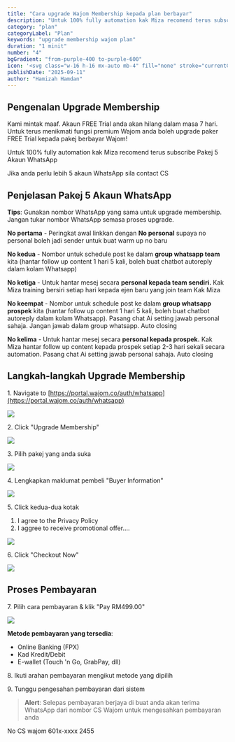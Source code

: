 ```yaml
---
title: "Cara upgrade Wajom Membership kepada plan berbayar"
description: "Untuk 100% fully automation kak Miza recomend terus subscribe Pakej 5 Akaun WhatsApp"
category: "plan"
categoryLabel: "Plan"
keywords: "upgrade membership wajom plan"
duration: "1 minit"
number: "4"
bgGradient: "from-purple-400 to-purple-600"
icon: '<svg class="w-16 h-16 mx-auto mb-4" fill="none" stroke="currentColor" viewBox="0 0 24 24"><path stroke-linecap="round" stroke-linejoin="round" stroke-width="2" d="M5 3l14 9-14 9V3z"></path></svg>'
publishDate: "2025-09-11"
author: "Hamizah Hamdan"
---
```


## Pengenalan Upgrade Membership

Kami mintak maaf. Akaun FREE Trial anda akan hilang dalam masa 7 hari. Untuk terus menikmati fungsi premium Wajom anda boleh upgrade paker FREE Trial kepada pakej berbayar Wajom!

Untuk 100% fully automation kak Miza recomend terus subscribe Pakej 5 Akaun WhatsApp

Jika anda perlu lebih 5 akaun WhatsApp sila contact CS

## Penjelasan Pakej 5 Akaun WhatsApp

**Tips**: Gunakan nombor WhatsApp yang sama untuk upgrade membership. Jangan tukar nombor WhatsApp semasa proses upgrade.

**No pertama** - Peringkat awal linkkan dengan **No personal** supaya no personal boleh jadi sender untuk buat warm up no baru

**No kedua** - Nombor untuk schedule post ke dalam **group whatsapp team** kita (hantar follow up content 1 hari 5 kali, boleh buat chatbot autoreply dalam kolam Whatsapp)

**No ketiga** - Untuk hantar mesej secara **personal kepada team sendiri.** Kak Miza training bersiri setiap hari kepada ejen baru yang join team Kak Miza

**No keempat** - Nombor untuk schedule post ke dalam **group whatsapp prospek** kita (hantar follow up content 1 hari 5 kali, boleh buat chatbot autoreply dalam kolam Whatsapp). Pasang chat Ai setting jawab personal sahaja. Jangan jawab dalam group whatsapp. Auto closing

**No kelima** - Untuk hantar mesej secara **personal kepada prospek.** Kak Miza hantar follow up content kepada prospek setiap 2-3 hari sekali secara automation. Pasang chat Ai setting jawab personal sahaja. Auto closing

## Langkah-langkah Upgrade Membership


1\. Navigate to [https://portal.wajom.co/auth/whatsapp](https://portal.wajom.co/auth/whatsapp)

![](https://ajeuwbhvhr.cloudimg.io/https://colony-recorder.s3.amazonaws.com/files/2025-09-10/5026325e-382d-4902-8f03-3ec28f8d6332/user_cropped_screenshot.webp?tl_px=0,0&br_px=1352,947&force_format=jpeg&q=100&width=1120.0)


2\. Click "Upgrade Membership"

![](https://ajeuwbhvhr.cloudimg.io/https://colony-recorder.s3.amazonaws.com/files/2025-09-10/346832cb-7f89-49a3-b472-3e85012637bc/user_cropped_screenshot.webp?tl_px=0,0&br_px=1352,947&force_format=jpeg&q=100&width=1120.0&wat=1&wat_opacity=1&wat_gravity=northwest&wat_url=https://colony-recorder.s3.amazonaws.com/images/watermarks/FB923C_standard.png&wat_pad=948,387)


3\. Pilih pakej yang anda suka

![](https://ajeuwbhvhr.cloudimg.io/https://colony-recorder.s3.amazonaws.com/files/2025-09-10/35e18090-3e6b-498e-862a-96ae3d593c91/user_cropped_screenshot.webp?tl_px=0,0&br_px=1352,947&force_format=jpeg&q=100&width=1120.0&wat=1&wat_opacity=1&wat_gravity=northwest&wat_url=https://colony-recorder.s3.amazonaws.com/images/watermarks/FB923C_standard.png&wat_pad=560,492)


4\. Lengkapkan maklumat pembeli "Buyer Information"

![](https://ajeuwbhvhr.cloudimg.io/https://colony-recorder.s3.amazonaws.com/files/2025-09-10/c8c41f12-1a76-470e-a4f7-fb27a0c1c672/user_cropped_screenshot.webp?tl_px=0,0&br_px=1352,947&force_format=jpeg&q=100&width=1120.0&wat=1&wat_opacity=1&wat_gravity=northwest&wat_url=https://colony-recorder.s3.amazonaws.com/images/watermarks/FB923C_standard.png&wat_pad=769,286)


5\. Click kedua-dua kotak

1. I agree to the Privacy Policy
2. I aggree to receive promotional offer....

![](https://ajeuwbhvhr.cloudimg.io/https://colony-recorder.s3.amazonaws.com/files/2025-09-10/4a576999-f967-40df-8f7b-a362ca584eda/ascreenshot.jpeg?tl_px=0,191&br_px=1352,947&force_format=jpeg&q=100&width=1120.0&wat=1&wat_opacity=1&wat_gravity=northwest&wat_url=https://colony-recorder.s3.amazonaws.com/images/watermarks/FB923C_standard.png&wat_pad=656,281)


6\. Click "Checkout Now"

![](https://ajeuwbhvhr.cloudimg.io/https://colony-recorder.s3.amazonaws.com/files/2025-09-10/c7ec58e4-57a7-4e7e-af83-8c90a44c6b76/ascreenshot.jpeg?tl_px=0,191&br_px=1352,947&force_format=jpeg&q=100&width=1120.0&wat=1&wat_opacity=1&wat_gravity=northwest&wat_url=https://colony-recorder.s3.amazonaws.com/images/watermarks/FB923C_standard.png&wat_pad=775,329)


## Proses Pembayaran

7\. Pilih cara pembayaran & klik "Pay RM499.00"

![](https://ajeuwbhvhr.cloudimg.io/https://colony-recorder.s3.amazonaws.com/files/2025-09-10/01d133e2-2ace-4c04-9789-a269f9e25df7/ascreenshot.jpeg?tl_px=0,191&br_px=1352,947&force_format=jpeg&q=100&width=1120.0&wat=1&wat_opacity=1&wat_gravity=northwest&wat_url=https://colony-recorder.s3.amazonaws.com/images/watermarks/FB923C_standard.png&wat_pad=551,473)

**Metode pembayaran yang tersedia**:
- Online Banking (FPX)
- Kad Kredit/Debit
- E-wallet (Touch 'n Go, GrabPay, dll)

8\. Ikuti arahan pembayaran mengikut metode yang dipilih

9\. Tunggu pengesahan pembayaran dari sistem

> **Alert**: Selepas pembayaran berjaya di buat anda akan terima WhatsApp dari nombor CS Wajom untuk mengesahkan pembayaran anda

No CS wajom 601x-xxxx 2455